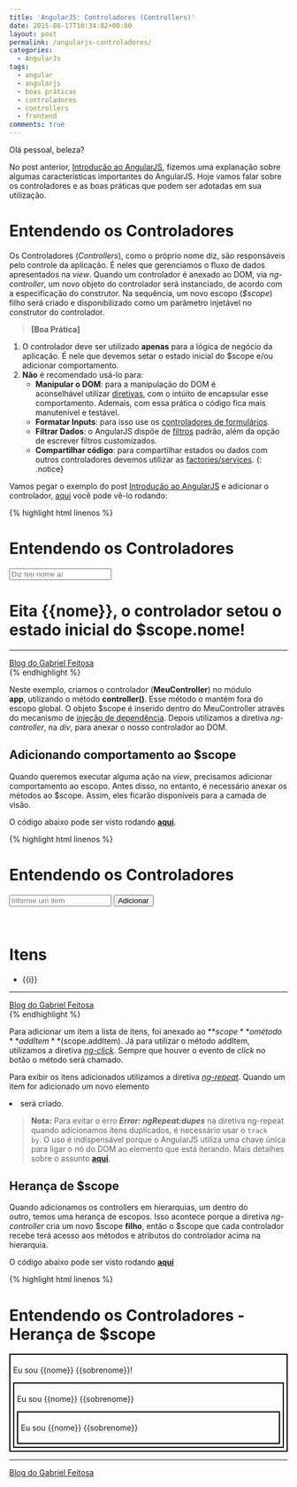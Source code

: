 ```yaml
---
title: 'AngularJS: Controladores (Controllers)'
date: 2015-08-17T10:34:02+00:00
layout: post
permalink: /angularjs-controladores/
categories:
  - AngularJs
tags:
  - angular
  - angularjs
  - boas práticas
  - controladores
  - controllers
  - frontend
comments: true
---
```

Olá pessoal, beleza?

No post anterior, [Introdução ao AngularJS](http://gabrielfeitosa.com/iniciando-com-angularjs/), fizemos uma explanação sobre algumas características importantes do AngularJS. Hoje vamos falar sobre os controladores e as boas práticas que podem ser adotadas em sua utilização.

# Entendendo os Controladores

Os Controladores (_Controllers_), como o próprio nome diz, são responsáveis pelo controle da aplicação. É neles que gerenciamos o fluxo de dados apresentados na _view_. Quando um controlador é anexado ao DOM, via _ng-controller_, um novo objeto do controlador será instanciado, de acordo com a especificação do construtor. Na sequência, um novo escopo (_$scope_) filho será criado e disponibilizado como um parâmetro injetável no construtor do controlador.
<!--more-->

> **[Boa Prática]**
1. O controlador deve ser utilizado **apenas** para a lógica de negócio da aplicação. É nele que devemos setar o estado inicial do $scope e/ou adicionar comportamento.
2. **Não** é recomendado usá-lo para:
   * __Manipular o DOM__: para a manipulação do DOM é aconselhável utilizar [diretivas](https://docs.angularjs.org/guide/directive), com o intúito de encapsular esse comportamento. Ademais, com essa prática o código fica mais manutenível e testável.
   * __Formatar Inputs__: para isso use os [controladores de formulários](https://docs.angularjs.org/guide/forms).
   * __Filtrar Dados__: o AngularJS dispõe de [filtros](https://docs.angularjs.org/guide/filter) padrão, além da opção de escrever filtros customizados.
   * __Compartilhar código__: para compartilhar estados ou dados com outros controladores devemos utilizar as [factories/services](https://docs.angularjs.org/guide/services).
{: .notice}

Vamos pegar o exemplo do post [Introdução ao AngularJS](http://gabrielfeitosa.com/iniciando-com-angularjs/) e adicionar o controlador, [aqui](http://gabrielfeitosa.com/exemplos/angularjs/controller1.html) você pode vê-lo rodando:

{% highlight html linenos %}
<!DOCTYPE html>
<!--Declaração do módulo da aplicação-->
<html ng-app="app">

<head>
    <meta charset="utf-8">
    <title>Exemplo 1 - Blog do Gabriel Feitosa</title>
</head>

<body>
    <h1>Entendendo os Controladores</h1>
    <!--Declaração do nosso MeuController-->
    <div ng-controller="MeuController">
        <input type="text" ng-model="nome" placeholder="Diz teu nome aí" />
        <h1>Eita {{nome}}, o controlador setou o estado inicial do $scope.nome!</h1>
    </div>
    <footer>
        <hr>
        <a href="http://www.gabrielfeitosa.com"> Blog do Gabriel Feitosa</a>
    </footer>
    <script src="https://ajax.googleapis.com/ajax/libs/angularjs/1.4.3/angular.min.js"></script>
    <script>
        //Declarando o módulo da aplicação	
        var app = angular.module('app', []);
        //Declarando o construtor do MeuController
        app.controller('MeuController', ['$scope', function($scope) {
            $scope.nome = 'Gabriel';
        }]);
    </script>
</body>

</html>
{% endhighlight %}

Neste exemplo, criamos o controlador (**MeuController**) no módulo __app__, utilizando o método **controller()**. Esse método o mantém fora do escopo global. O objeto $scope é inserido dentro do MeuController através do mecanismo de [injeção de dependência](https://docs.angularjs.org/guide/di). Depois utilizamos a diretiva _ng-controller_, na _div_, para anexar o nosso controlador ao DOM.

## Adicionando comportamento ao $scope

Quando queremos executar alguma ação na _view_, precisamos adicionar comportamento ao escopo. Antes disso, no entanto, é necessário anexar os métodos ao $scope. Assim, eles ficarão disponíveis para a camada de visão.

O código abaixo pode ser visto rodando **[aqui](http://gabrielfeitosa.com/exemplos/angularjs/controller2.html)**.

{% highlight html linenos %}
<!DOCTYPE html>
<html ng-app="app">

<head>
    <meta charset="utf-8" />
    <title>Exemplo 2 - Blog do Gabriel Feitosa</title>
</head>

<body>
    <h1>Entendendo os Controladores</h1>
    <div ng-controller="MeuController">
        <form>
            <input type="text" ng-model="item" placeholder="Informe um item" />
            <button ng-click="addItem()">Adicionar</button>
        </form>
        <br/>
        <h1> Itens</h1>
        <ul>
            <li ng-repeat="i in itens">{{i}}</li>
        </ul>
    </div>
    <footer>
        <hr/>
        <a href="http://www.gabrielfeitosa.com"> Blog do Gabriel Feitosa</a>
    </footer>
    <script src="https://ajax.googleapis.com/ajax/libs/angularjs/1.4.3/angular.min.js"></script>
    <script>
        var app = angular.module('app', []);
        app.controller('MeuController', ['$scope', function($scope) {
            $scope.item = '';
            $scope.itens = [];
            $scope.addItem = function() {
                $scope.itens.push($scope.item);
                $scope.item = '';
            }
        }]);
    </script>
</body>

</html>
{% endhighlight %}

Para adicionar um item a lista de ítens, foi anexado ao **$scope** o método **addItem** ($scope.addItem). Já para utilizar o método addItem, utilizamos a diretiva _[ng-click](https://docs.angularjs.org/api/ngTouch/directive/ngClick)_. Sempre que houver o evento de _click_ no botão o método será chamado.

Para exibir os itens adicionados utilizamos a diretiva _[ng-repeat](https://docs.angularjs.org/api/ng/directive/ngRepeat)_. Quando um item for adicionado um novo elemento _<li>_ será criado.

> **Nota:** Para evitar o erro **_Error: ngRepeat:dupes_** na diretiva ng-repeat quando adicionamos ítens duplicados, é necessário usar o `track by`. O uso é indispensável porque o AngularJS utiliza uma chave única para ligar o nó do DOM ao elemento que está iterando. Mais detalhes sobre o assunto **[aqui](https://docs.angularjs.org/error/ngRepeat/dupes)**.

## Herança de $scope

Quando adicionamos os controllers em hierarquias, um dentro do outro, temos uma herança de escopos. Isso acontece porque a diretiva _ng-controller_ cria um novo $scope **filho**, então o $scope que cada controlador recebe terá acesso aos métodos e atributos do controlador acima na hierarquia.

O código abaixo pode ser visto rodando **[aqui](http://gabrielfeitosa.com/exemplos/angularjs/controller_heranca.html)**

{% highlight html linenos %}
<!DOCTYPE html>
<!--Declaração do módulo da aplicação-->
<html ng-app="app">
    <head>
        <meta charset="utf-8"/>
        <title>Exemplo 3 - Blog do Gabriel Feitosa</title>
        <style type="text/css">
            div.heranca div {
                padding: 5px;
                border: solid 2px #000;
            }
        </style>
    </head>
    <body>
        <h1>Entendendo os Controladores - Herança de $scope</h1>
        <!--Declaração do nosso MeuController-->
        <div class="heranca">
            <div ng-controller="PaiController">
                <p>Eu sou {{nome}} {{sobrenome}}!</p>
                <div ng-controller="FilhoController">
                    <p>Eu sou {{nome}} {{sobrenome}}</p>
                    <div ng-controller="NetoController">
                        <p>Eu sou {{nome}} {{sobrenome}}</p>
                    </div>
                </div>
            </div>
        </div>
        <footer>
            <hr/>
            <a href="http://www.gabrielfeitosa.com"> Blog do Gabriel Feitosa</a>
        </footer>
        <script src="https://ajax.googleapis.com/ajax/libs/angularjs/1.4.3/angular.min.js"></script>
        <script>
            var app = angular.module('app',[]);
            
            app.controller('PaiController',['$scope',function($scope){
                $scope.nome = 'Gabriel';
                $scope.sobrenome='Feitosa';
            }]); 
            
            app.controller('FilhoController',['$scope',function($scope){
                $scope.nome = 'Lampião';
            }]); 	
            
            app.controller('NetoController',['$scope',function($scope){
                $scope.sobrenome='Junior';
            }]); 	
        </script>
    </body>
</html>
{% endhighlight %}    

Como resultado desse aninhamento de controladores, são criados quatro objetos $scope (o root scope e um $scope para cada controlador). Para acessar uma propriedade do escopo pai, nós usamos o **$parent**.

Ainda há propriedades dos controladores que podem ser exploradas como, por exemplo, o uso do **controller as** ao invés do $scope. Vocês podem ver nesse [plunker](http://embed.plnkr.co/btUHhV/preview) um exemplo utilizando o _controller as_ e outras boas práticas, como o conceito de responsabilidade única (**single responsability**) para os arquivos javascript.

Por hoje é isso pessoal, espero que tenham gostado.

Abraços e até a próxima!

